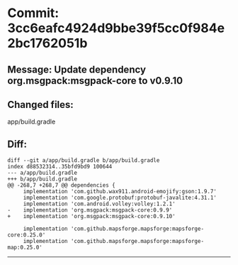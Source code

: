 # Commit: 3cc6eafc4924d9bbe39f5cc0f984e2bc1762051b
## Message: Update dependency org.msgpack:msgpack-core to v0.9.10
## Changed files:
app/build.gradle

## Diff:
```
diff --git a/app/build.gradle b/app/build.gradle
index d88532314..35bfd9bd9 100644
--- a/app/build.gradle
+++ b/app/build.gradle
@@ -268,7 +268,7 @@ dependencies {
     implementation 'com.github.wax911.android-emojify:gson:1.9.7'
     implementation 'com.google.protobuf:protobuf-javalite:4.31.1'
     implementation 'com.android.volley:volley:1.2.1'
-    implementation 'org.msgpack:msgpack-core:0.9.9'
+    implementation 'org.msgpack:msgpack-core:0.9.10'
 
     implementation 'com.github.mapsforge.mapsforge:mapsforge-core:0.25.0'
     implementation 'com.github.mapsforge.mapsforge:mapsforge-map:0.25.0'
```
-----------------------------------
